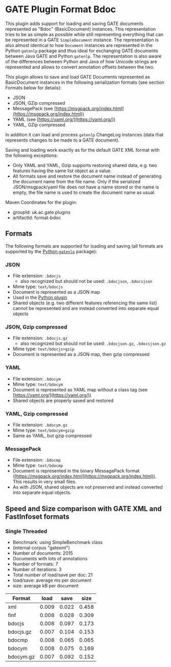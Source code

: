 # GATE Plugin Format Bdoc

This plugin adds support for loading and saving GATE documents represented as "Bdoc" (BasicDocument) instances. 
This representation tries to be as simple as possible while still representing everything that can be 
represented in a GATE `SimpleDocument` instance. The representation is also almost identical to how 
`Document` instances are represented in the Python `gatenlp` package and thus ideal for exchanging GATE 
documents between Java GATE and Python `gatenlp`. The representation is also aware of the differences between
Python and Java of how Unicode strings are represented and allows to convert annotation offsets between 
the two. 


This plugin allows to save and load GATE Documents represented as BasicDocument instances in the following serialization formats (see section Formats below for details):

* JSON
* JSON, GZip compressed
* MessagePack (see [https://msgpack.org/index.html](https://msgpack.org/index.html))
* YAML (see [https://yaml.org/](https://yaml.org/))
* YAML, GZip compressed

In addition it can load and process `gatenlp` ChangeLog instances (data that represents changes to be made to a GATE document).

Saving and loading work exactly as for the default GATE XML format with the following exceptions:

* Only YAML and YAML, Gzip supports restoring shared data, e.g. two features having the same list object as a value.
* All formats save and restore the document name instead of generating the document name from the file name. Only if the serialized JSON/msgpack/yaml file does not have a name stored or the name is empty, the file name is used to create the document name as usual. 

Maven Coordinates for the plugin:
* groupId: uk.ac.gate.plugins
* artifactId: format-bdoc

## Formats

The following formats are supported for loading and saving (all formats are supported by the [Python `gatenlp`](https://gatenlp.github.io/python-gatenlp/) package):

### JSON

* File extension: `.bdocjs`
  * also recognized but should not be used: `.bdocjson`, `.bdocsjson`
* Mime type: `text/bdocjs` 
* Document is represented as a JSON map
* Used in the [Python plugin](http://gatenlp.github.io/gateplugin-Python/)
* Shared objects (e.g. two different features referencing the same list) cannot be represented and are instead converted into separate equal objects

### JSON, Gzip compressed

* File extension:  `.bdocjs.gz` 
  * also recognized but should not be used: `.bdocjson.gz`, `.bdocsjson.gz`
* Mime type: `text/bdocjs+gzip` 
* Document is represented as a JSON map, then gzip compressed

### YAML

* File extension: `.bdocym`
* Mime type: `text/bdocym`
* Document is represented as YAML map without a class tag (see [https://yaml.org/](https://yaml.org/))
* Shared objects are properly saved and restored

### YAML, Gzip compressed

* File extension: `.bdocym.gz`
* Mime type: `text/bdocym+gzip`
* Same as YAML, but gzip compressed

### MessagePack

* File extension: `.bdocmp`
* Mime type: `text/bdocmp`
* Document is represented in the binary MessagePack format ([https://msgpack.org/index.html](https://msgpack.org/index.html)). This results in very small files. 
* As with JSON, shared objects are not preserved and instead converted into separate equal objects. 


## Speed and Size comparison with GATE XML and FastInfoset formats

### Single Threaded 

* Benchmark: using SimpleBenchmark class
* (internal corpus "gatexml")
* Number of documents: 2015
* Documents with lots of annotations
* Number of formats: 7
* Number of iterations: 3
* Total number of load/save per doc: 21
* load/save: average ms per document
* size: average kB per document

| Format | load | save | size | 
| ------ | ---- | ---- | ---- | 
| xml | 0.009 | 0.022 | 0.458 |
| finf | 0.008 | 0.028 | 0.309 |
| bdocjs | 0.008 | 0.097 | 0.173 |
| bdocjs.gz | 0.007 | 0.104 | 0.153 |
| bdocmp | 0.008 | 0.065 | 0.065 |
| bdocym | 0.008 | 0.075 | 0.169 |
| bdocym.gz | 0.007 | 0.092 | 0.152 |

